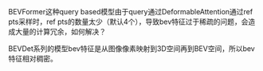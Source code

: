 BEVFormer这种query based模型由于query通过DeformableAttention通过ref pts采样时，ref pts的数量太少（默认4个），导致bev特征过于稀疏的问题，会造成大量的计算冗余，如何解决？

BEVDet系列的模型bev特征是从图像像素映射到3D空间再到BEV空间，所以bev特征相对稠密。
